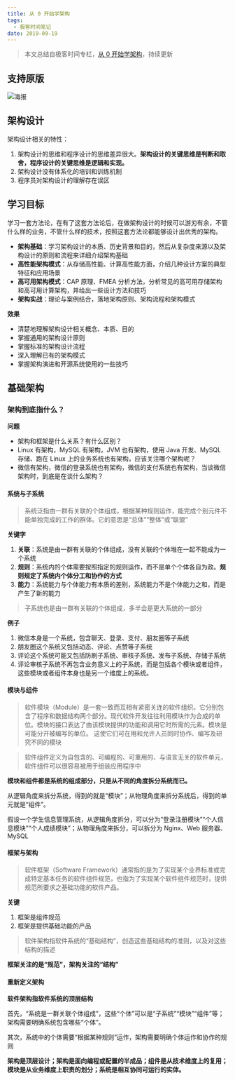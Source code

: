 ```yaml
---
title: 从 0 开始学架构
tags:
  - 极客时间笔记
date: 2019-09-19
---
```


> 本文总结自极客时间专栏，[从 0 开始学架构](https://time.geekbang.org/column/intro/81)，持续更新

## 支持原版

![海报](https://sherlockblaze.com/resources/img/time-geekbang/从0开始学架构/海报.jpg)

## 架构设计

架构设计相关的特性：

1. 架构设计的思维和程序设计的思维差异很大。**架构设计的关键思维是判断和取舍，程序设计的关键思维是逻辑和实现。**
2. 架构设计没有体系化的培训和训练机制
3. 程序员对架构设计的理解存在误区

## 学习目标

学习一套方法论，在有了这套方法论后，在做架构设计的时候可以游刃有余，不管什么样的业务，不管什么样的技术，按照这套方法论都能够设计出优秀的架构。

- **架构基础**：学习架构设计的本质、历史背景和目的，然后从复杂度来源以及架构设计的原则和流程来详细介绍架构基础
- **高性能架构模式**：从存储高性能、计算高性能方面，介绍几种设计方案的典型特征和应用场景
- **高可用架构模式**：CAP 原理、FMEA 分析方法，分析常见的高可用存储架构和高可用计算架构，并给出一些设计方法和技巧
- **架构实战**：理论与案例结合，落地架构原则、架构流程和架构模式

**效果**

- 清楚地理解架构设计相关概念、本质、目的
- 掌握通用的架构设计原则
- 掌握标准的架构设计流程
- 深入理解已有的架构模式
- 掌握架构演进和开源系统使用的一些技巧

## 基础架构

### 架构到底指什么？

**问题**

- 架构和框架是什么关系？有什么区别？
- Linux 有架构，MySQL 有架构，JVM 也有架构，使用 Java 开发、MySQL 存储、跑在 Linux 上的业务系统也有架构，应该关注哪个架构呢？
- 微信有架构，微信的登录系统也有架构，微信的支付系统也有架构，当谈微信架构时，到底是在谈什么架构？

#### 系统与子系统

> 系统泛指由一群有关联的个体组成，根据某种规则运作，能完成个别元件不能单独完成的工作的群体。它的意思是“总体”“整体”或“联盟”

**关键字**

1. **关联**：系统是由一群有关联的个体组成，没有关联的个体堆在一起不能成为一个系统
2. **规则**：系统内的个体需要按照指定的规则运作，而不是单个个体各自为政。**规则规定了系统内个体分工和协作的方式**
3. **能力**：系统能力与个体能力有本质的差别，系统能力不是个体能力之和，而是产生了新的能力

> 子系统也是由一群有关联的个体组成，多半会是更大系统的一部分

**例子**

1. 微信本身是一个系统，包含聊天、登录、支付、朋友圈等子系统
2. 朋友圈这个系统又包括动态、评论、点赞等子系统
3. 评论这个系统可能又包括防刷子系统、审核子系统、发布子系统、存储子系统
4. 评论审核子系统不再包含业务意义上的子系统，而是包括各个模块或者组件，这些模块或者组件本身也是另一个维度上的系统。

#### 模块与组件

> 软件模块（Module）是一套一致而互相有紧密关连的软件组织。它分别包含了程序和数据结构两个部分。现代软件开发往往利用模块作为合成的单位。模块的接口表达了由该模块提供的功能和调用它时所需的元素。模块是可能分开被编写的单位。
> 这使它们可在用和允许人员同时协作、编写及研究不同的模块

> 软件组件定义为自包含的、可编程的、可重用的、与语言无关的软件单元，软件组件可以很容易被用于组装应用程序中

**模块和组件都是系统的组成部分，只是从不同的角度拆分系统而已。**

从逻辑角度来拆分系统，得到的就是“模块”；从物理角度来拆分系统后，得到的单元就是“组件”。

假设一个学生信息管理系统，从逻辑角度拆分，可以分为“登录注册模块”“个人信息模块”“个人成绩模块”；从物理角度来拆分，可以拆分为 Nginx、Web 服务器、MySQL

#### 框架与架构

> 软件框架（Software Framework）通常指的是为了实现某个业界标准或完成特定基本任务的软件组件规范，也指为了实现某个软件组件规范时，提供规范所要求之基础功能的软件产品。

**关键**

1. 框架是组件规范
2. 框架是提供基础功能的产品

> 软件架构指软件系统的“基础结构”，创造这些基础结构的准则，以及对这些结构的描述

**框架关注的是“规范”，架构关注的“结构”**

#### 重新定义架构

**软件架构指软件系统的顶层结构**

首先，“系统是一群关联个体组成”，这些“个体”可以是“子系统”“模块”“组件”等；架构需要明确系统包含哪些“个体”。

其次，系统中的个体需要“根据某种规则”运作，架构需要明确个体运作和协作的规则

**架构是顶层设计；架构是面向编程或配置的半成品；组件是从技术维度上的复用；模块是从业务维度上职责的划分；系统是相互协同可运行的实体。**